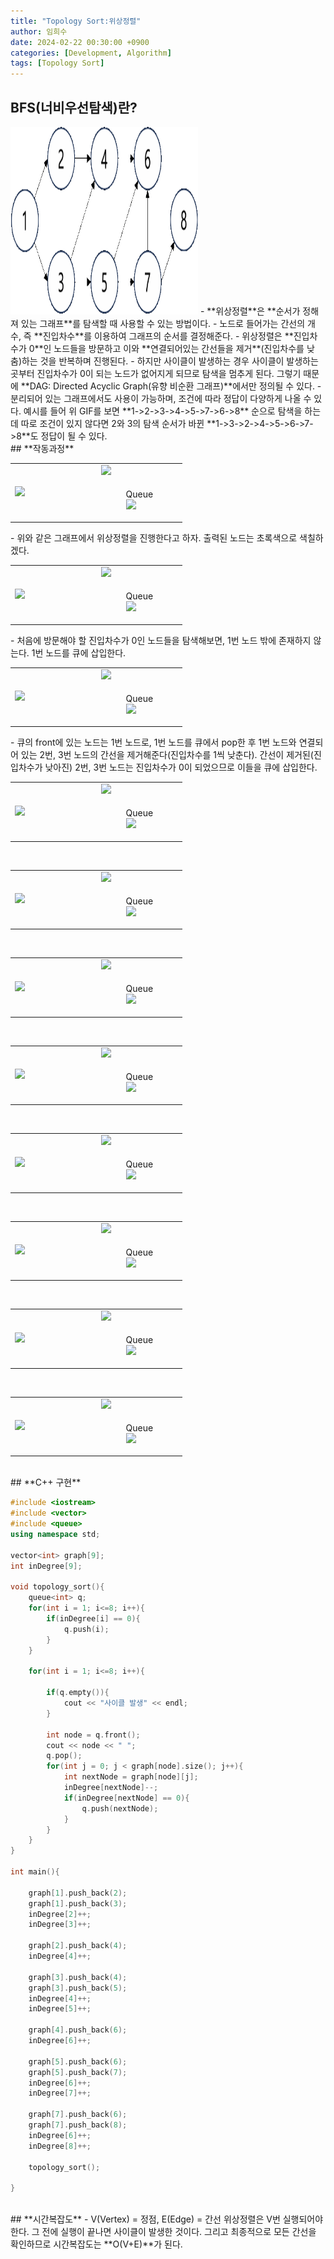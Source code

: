 ```yaml
---
title: "Topology Sort:위상정렬"
author: 임희수
date: 2024-02-22 00:30:00 +0900
categories: [Development, Algorithm]
tags: [Topology Sort]
---
```

## **BFS(너비우선탐색)란?**
<img src = "/assets/img/Topology_sort_picture/Topology_sort.gif" width="300" height="300">
- **위상정렬**은 **순서가 정해져 있는 그래프**를 탐색할 때 사용할 수 있는 방법이다.
- 노드로 들어가는 간선의 개수, 즉 **진입차수**를 이용하여 그래프의 순서를 결정해준다.
- 위상정렬은 **진입차수가 0**인 노드들을 방문하고 이와 **연결되어있는 간선들을 제거**(진입차수를 낮춤)하는 것을 반복하며 진행된다.
- 하지만 사이클이 발생하는 경우 사이클이 발생하는 곳부터 진입차수가 0이 되는 노드가 없어지게 되므로 탐색을 멈추게 된다. 그렇기 때문에 **DAG: Directed Acyclic Graph(유향 비순환 그래프)**에서만 정의될 수 있다.
- 분리되어 있는 그래프에서도 사용이 가능하며, 조건에 따라 정답이 다양하게 나올 수 있다. 예시를 들어 위 GIF를 보면 **1->2->3->4->5->7->6->8** 순으로 탐색을 하는데 따로 조건이 있지 않다면 2와 3의 탐색 순서가 바뀐 **1->3->2->4->5->6->7->8**도 정답이 될 수 있다.

<br>
## **작동과정**
<br>
<table width="50%" align="center">
  <tr>
    <td rowspan= "2" width="50%"><img src = "https://HuisuLim.github.io/assets/img/Topology_sort_picture/그림1.png"></td>
    <td><img src = "https://HuisuLim.github.io/assets/img/Topology_sort_picture/표1.png"></td>
  </tr>
  <tr>
    <td><figure>
      <figcaption>Queue</figcaption>
      <img src = "https://HuisuLim.github.io/assets/img/Topology_sort_picture/큐1.png">
    </figure></td>
  </tr>
</table>
- 위와 같은 그래프에서 위상정렬을 진행한다고 하자. 출력된 노드는 초록색으로 색칠하겠다.

<br>
<table width="50%" align="center">
  <tr>
    <td rowspan= "2" width="50%"><img src = "https://HuisuLim.github.io/assets/img/Topology_sort_picture/그림2.png"></td>
    <td><img src = "https://HuisuLim.github.io/assets/img/Topology_sort_picture/표2.png"></td>
  </tr>
  <tr>
    <td><figure>
      <figcaption>Queue</figcaption>
      <img src = "https://HuisuLim.github.io/assets/img/Topology_sort_picture/큐2.png">
    </figure></td>
  </tr>
</table>
- 처음에 방문해야 할 진입차수가 0인 노드들을 탐색해보면, 1번 노드 밖에 존재하지 않는다. 1번 노드를 큐에 삽입한다.

<br>
<table width="50%" align="center">
  <tr>
    <td rowspan= "2" width="50%"><img src = "https://HuisuLim.github.io/assets/img/Topology_sort_picture/그림3.png"></td>
    <td><img src = "https://HuisuLim.github.io/assets/img/Topology_sort_picture/표3.png"></td>
  </tr>
  <tr>
    <td><figure>
      <figcaption>Queue</figcaption>
      <img src = "https://HuisuLim.github.io/assets/img/Topology_sort_picture/큐3.png">
    </figure></td>
  </tr>
</table>
- 큐의 front에 있는 노드는 1번 노드로, 1번 노드를 큐에서 pop한 후 1번 노드와 연결되어 있는 2번, 3번 노드의 간선을 제거해준다(진입차수를 1씩 낮춘다).
간선이 제거된(진입차수가 낮아진) 2번, 3번 노드는 진입차수가 0이 되었으므로 이들을 큐에 삽입한다.

<br>
<table width="50%" align="center">
  <tr>
    <td rowspan= "2" width="50%"><img src = "https://HuisuLim.github.io/assets/img/Topology_sort_picture/그림4.png"></td>
    <td><img src = "https://HuisuLim.github.io/assets/img/Topology_sort_picture/표4.png"></td>
  </tr>
  <tr>
    <td><figure>
      <figcaption>Queue</figcaption>
      <img src = "https://HuisuLim.github.io/assets/img/Topology_sort_picture/큐4.png">
    </figure></td>
  </tr>
</table>


<br>
<table width="50%" align="center">
  <tr>
    <td rowspan= "2" width="50%"><img src = "https://HuisuLim.github.io/assets/img/Topology_sort_picture/그림5.png"></td>
    <td><img src = "https://HuisuLim.github.io/assets/img/Topology_sort_picture/표5.png"></td>
  </tr>
  <tr>
    <td><figure>
      <figcaption>Queue</figcaption>
      <img src = "https://HuisuLim.github.io/assets/img/Topology_sort_picture/큐5.png">
    </figure></td>
  </tr>
</table>


<br>
<table width="50%" align="center">
  <tr>
    <td rowspan= "2" width="50%"><img src = "https://HuisuLim.github.io/assets/img/Topology_sort_picture/그림6.png"></td>
    <td><img src = "https://HuisuLim.github.io/assets/img/Topology_sort_picture/표6.png"></td>
  </tr>
  <tr>
    <td><figure>
      <figcaption>Queue</figcaption>
      <img src = "https://HuisuLim.github.io/assets/img/Topology_sort_picture/큐6.png">
    </figure></td>
  </tr>
</table>


<br>
<table width="50%" align="center">
  <tr>
    <td rowspan= "2" width="50%"><img src = "https://HuisuLim.github.io/assets/img/Topology_sort_picture/그림7.png"></td>
    <td><img src = "https://HuisuLim.github.io/assets/img/Topology_sort_picture/표7.png"></td>
  </tr>
  <tr>
    <td><figure>
      <figcaption>Queue</figcaption>
      <img src = "https://HuisuLim.github.io/assets/img/Topology_sort_picture/큐7.png">
    </figure></td>
  </tr>
</table>

<br>
<table width="50%" align="center">
  <tr>
    <td rowspan= "2" width="50%"><img src = "https://HuisuLim.github.io/assets/img/Topology_sort_picture/그림8.png"></td>
    <td><img src = "https://HuisuLim.github.io/assets/img/Topology_sort_picture/표8.png"></td>
  </tr>
  <tr>
    <td><figure>
      <figcaption>Queue</figcaption>
      <img src = "https://HuisuLim.github.io/assets/img/Topology_sort_picture/큐8.png">
    </figure></td>
  </tr>
</table>

<br>
<table width="50%" align="center">
  <tr>
    <td rowspan= "2" width="50%"><img src = "https://HuisuLim.github.io/assets/img/Topology_sort_picture/그림9.png"></td>
    <td><img src = "https://HuisuLim.github.io/assets/img/Topology_sort_picture/표8.png"></td>
  </tr>
  <tr>
    <td><figure>
      <figcaption>Queue</figcaption>
      <img src = "https://HuisuLim.github.io/assets/img/Topology_sort_picture/큐9.png">
    </figure></td>
  </tr>
</table>

<br>
<table width="50%" align="center">
  <tr>
    <td rowspan= "2" width="50%"><img src = "https://HuisuLim.github.io/assets/img/Topology_sort_picture/그림10.png"></td>
    <td><img src = "https://HuisuLim.github.io/assets/img/Topology_sort_picture/표8.png"></td>
  </tr>
  <tr>
    <td><figure>
      <figcaption>Queue</figcaption>
      <img src = "https://HuisuLim.github.io/assets/img/Topology_sort_picture/큐9.png">
    </figure></td>
  </tr>
</table>

<br>
<table width="50%" align="center">
  <tr>
    <td rowspan= "2" width="50%"><img src = "https://HuisuLim.github.io/assets/img/Topology_sort_picture/그림7.png"></td>
    <td><img src = "https://HuisuLim.github.io/assets/img/Topology_sort_picture/표7.png"></td>
  </tr>
  <tr>
    <td><figure>
      <figcaption>Queue</figcaption>
      <img src = "https://HuisuLim.github.io/assets/img/Topology_sort_picture/큐7.png">
    </figure></td>
  </tr>
</table>


<br>
## **C++ 구현**

```cpp
#include <iostream>
#include <vector>
#include <queue>
using namespace std;

vector<int> graph[9];
int inDegree[9];

void topology_sort(){
    queue<int> q;
    for(int i = 1; i<=8; i++){
        if(inDegree[i] == 0){
            q.push(i);
        }
    }

    for(int i = 1; i<=8; i++){

        if(q.empty()){
            cout << "사이클 발생" << endl;
        }

        int node = q.front();
        cout << node << " ";
        q.pop();
        for(int j = 0; j < graph[node].size(); j++){
            int nextNode = graph[node][j];
            inDegree[nextNode]--;
            if(inDegree[nextNode] == 0){
                q.push(nextNode);
            }
        }
    }
}

int main(){
    
    graph[1].push_back(2);
    graph[1].push_back(3);
    inDegree[2]++;
    inDegree[3]++;

    graph[2].push_back(4);
    inDegree[4]++;

    graph[3].push_back(4);
    graph[3].push_back(5);
    inDegree[4]++;
    inDegree[5]++;

    graph[4].push_back(6);
    inDegree[6]++;

    graph[5].push_back(6);
    graph[5].push_back(7);
    inDegree[6]++;
    inDegree[7]++;

    graph[7].push_back(6);
    graph[7].push_back(8);
    inDegree[6]++;
    inDegree[8]++;

    topology_sort();

}
```

<br>
## **시간복잡도**
- V(Vertex) = 정점, E(Edge) = 간선
  위상정렬은 V번 실행되어야 한다. 그 전에 실행이 끝나면 사이클이 발생한 것이다.
  그리고 최종적으로 모든 간선을 확인하므로 시간복잡도는 **O(V+E)**가 된다.
